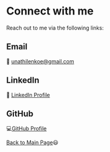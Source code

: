 # Connect with me
Reach out to me via the following links:
## Email 

:email: <unathilenkoe@gmail.com>

## LinkedIn

:busts_in_silhouette: [LinkedIn Profile](https://www.linkedin.com/in/unathi-lenkoe-51997a25b?utm_source=share&utm_campaign=share_via&utm_content=profile&utm_medium=android_app )

## GitHub

:computer:[GitHub Profile](https://github.com/UniBelle)

[Back to Main Page](index.md):smiley:
